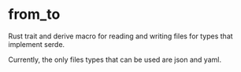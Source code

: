 # from_to
Rust trait and derive macro for reading and writing files for types that implement serde.

Currently, the only files types that can be used are json and yaml. 
